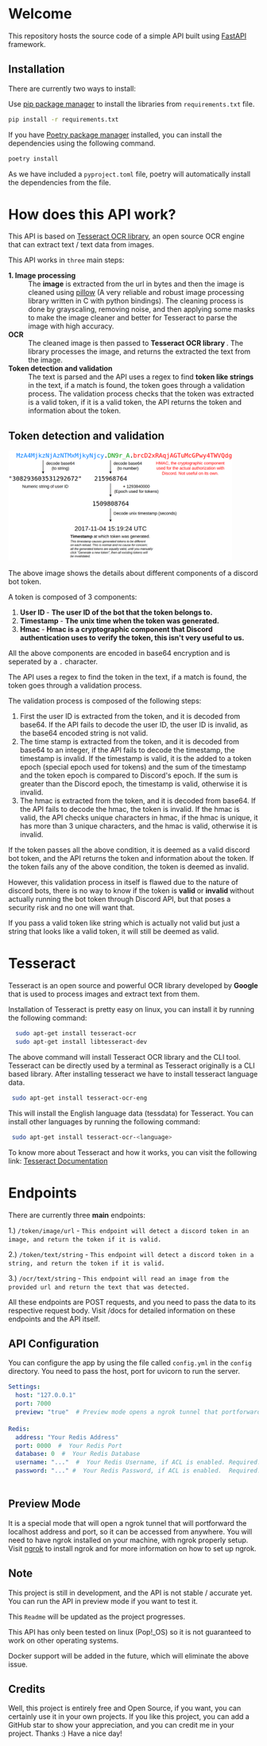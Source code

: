 # Welcome

This repository hosts the source code of a simple API built using [FastAPI](https://fastapi.tiangolo.com) framework.

## Installation
There are currently two ways to install:

Use [pip package manager](https://pip.pypa.io/en/stable/) to install the libraries from ``requirements.txt`` file.

```bash
pip install -r requirements.txt
```

If you have [Poetry package manager](https://python-poetry.org/) installed, you can install the dependencies using 
the following command.

```bash
poetry install
```
As we have included a `pyproject.toml` file, poetry will automatically install the dependencies from the file.

# How does this API work?
This API is based on [Tesseract OCR library](https://), an open source OCR engine that can extract text / text data from images.

This API works in `three` main steps:
<dl>

<dt> <strong> 1. Image processing </strong> </dt>
    <dd> The <strong>image</strong> is extracted from the url in bytes and then the image is cleaned using <a href="https://github.com/python-pillow/Pillow">pillow</a> (A very reliable and robust image processing library written in C with python bindings). The cleaning process is done by grayscaling, removing noise, and then applying some masks to make the image cleaner and better for Tesseract to parse the image with high accuracy. </dd>

<dt> <strong> OCR </strong> </dt>
    <dd> The cleaned image is then passed to <strong> Tesseract OCR library </strong>. The library processes the image, and returns the extracted the text from the image. </dd>

<dt> <strong> Token detection and validation </strong> </dt>
    <dd> The text is parsed and the API uses a regex to find <strong> token like strings </strong> in the text, if a match is found, the token goes through a validation process.
         The validation process checks that the token was extracted is a valid token, if it is a valid token, the API returns the token and information about the token. </dd>

</dl>

## Token detection and validation
<img src="./static/images/token.png" width=450px></img>

The above image shows the details about different components of a discord bot token.

A token is composed of 3 components:

<ol>

<li> <strong> User ID </strong> - <strong> The user ID of the bot that the token belongs to. </strong> </li>

<li> <strong> Timestamp </strong> - <strong> The unix time when the token was generated. </strong> </li>

<li> <strong> Hmac </strong> - <strong> Hmac is a cryptographic component that Discord authentication uses to verify the token, this isn't very useful to us.</strong> </li>

</ol>

All the above components are encoded in base64 encryption and is seperated by a `.` character.

The API uses a regex to find the token in the text, if a match is found, the token goes through a validation process.

The validation process is composed of the following steps:

<ol>
<li> First the user ID is extracted from the token, and it is decoded from base64. If the API fails to decode the user ID, the user ID is invalid, as the base64 encoded string is not valid. </li>


<li> The time stamp is extracted from the token, and it is decoded from base64 to an integer, if the API fails to decode the timestamp, the timestamp is invalid.
     If the timestamp is valid, it is the added to a token epoch (special epoch used for tokens) and the sum of the timestamp and the token epoch is compared to Discord's epoch.
     If the sum is greater than the Discord epoch, the timestamp is valid, otherwise it is invalid. </li>


<li> The hmac is extracted from the token, and it is decoded from base64. If the API fails to decode the hmac, the token is invalid.
     If the hmac is valid, the API checks unique characters in hmac, if the hmac is unique, it has more than 3 unique characters, and the hmac is valid, otherwise it is invalid. </li>
</ol>

If the token passes all the above condition, it is deemed as a valid discord bot token, and the API returns the token and information about the token.
If the token fails any of the above condition, the token is deemed as invalid.

However, this validation process in itself is flawed due to the nature of discord bots, there is no way to know if the token is <strong> valid </strong> or <strong> invalid </strong> without actually running the bot token through Discord API, but that poses a security risk and no one will want that.

If you pass a valid token like string which is actually not valid but just a string that looks like a valid token, it will still be deemed as valid.


# Tesseract
Tesseract is an open source and powerful OCR library developed by **Google** that is used to process images and extract text from them.

Installation of Tesseract is pretty easy on linux, you can install it by running the following command:

```bash
  sudo apt-get install tesseract-ocr
  sudo apt-get install libtesseract-dev
```

The above command will install Tesseract OCR library and the CLI tool.
Tesseract can be directly used by a terminal as Tesseract originally is a CLI based library. After installing tesseract we have to install tesseract language data.

```bash
 sudo apt-get install tesseract-ocr-eng
```
This will install the English language data (tessdata) for Tesseract. You can install other languages by running the following command:


```bash
 sudo apt-get install tesseract-ocr-<language>
```
To know more about Tesseract and how it works, you can visit the following link:
<a href="https://tesseract-ocr.github.io/">Tesseract Documentation</a>


# Endpoints
There are currently three **main** endpoints:

1.) ```/token/image/url``` - `This endpoint will detect a discord token in an image, and return the token if it is valid.`

2.) ```/token/text/string``` - `This endpoint will detect a discord token in a string, and return the token if it is valid.`

3.) ```/ocr/text/string``` - `This endpoint will read an image from the provided url and return the text that was detected.`

All these endpoints are POST requests, and you need to pass the data to its respective request body.
Visit /docs for detailed information on these endpoints and the API itself.

## API Configuration
You can configure the app by using the file called ``config.yml`` in the ``config`` directory.
You need to pass the host, port for uvicorn to run the server.
```yaml
Settings:
  host: "127.0.0.1"
  port: 7000
  preview: "true"  # Preview mode opens a ngrok tunnel that portforwards the localhost address and port, so that the world can see it. Although, please don't use this in production

Redis:
  address: "Your Redis Address"
  port: 0000  #  Your Redis Port
  database: 0  #  Your Redis Database
  username: "..."  #  Your Redis Username, if ACL is enabled. Required.
  password: "..." #  Your Redis Password, if ACL is enabled.  Required.
  
```
## Preview Mode
It is a special mode that will open a ngrok tunnel that will portforward the localhost address and port, so it can be accessed from anywhere.
You will need to have ngrok installed on your machine, with ngrok properly setup.
Visit [ngrok](https://ngrok.io/) to install ngrok and for more information on how to set up ngrok.


## Note
This project is still in development, and the API is not stable / accurate yet. You can run the API in preview mode if you want to test it.

This `Readme` will be updated as the project progresses.

This API has only been tested on linux (Pop!_OS) so it is not guaranteed to work on other operating systems.

Docker support will be added in the future, which will eliminate the above issue.

## Credits
Well, this project is entirely free and Open Source, if you want, you can certainly use it in your own projects.
If you like this project, you can add a GitHub star to show your appreciation, and you can credit me in your project.
Thanks :)
Have a nice day!
